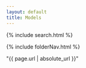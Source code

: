 ```yaml
---
layout: default
title: Models
---
```


{% include search.html %}

{% include folderNav.html %}

"{{ page.url | absolute_url }}"